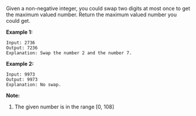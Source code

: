 Given a non-negative integer, you could swap two digits at most once to get the maximum valued number. Return the maximum valued number you could get.

**Example 1:**
```
Input: 2736
Output: 7236
Explanation: Swap the number 2 and the number 7.
```
**Example 2:**
```
Input: 9973
Output: 9973
Explanation: No swap.
```
**Note:**
1. The given number is in the range [0, 108]

